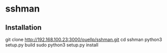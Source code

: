 # sshman

## Installation

git clone http://192.168.100.23:3000/ouellp/sshman.git 
cd sshman 
python3 setup.py build 
sudo python3 setup.py install